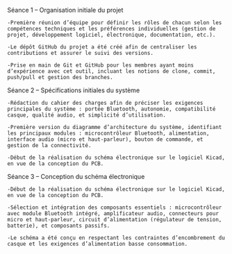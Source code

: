 Séance 1 – Organisation initiale du projet

    -Première réunion d’équipe pour définir les rôles de chacun selon les compétences techniques et les préférences individuelles (gestion de projet, développement logiciel, électronique, documentation, etc.).

    -Le dépôt GitHub du projet a été créé afin de centraliser les contributions et assurer le suivi des versions.

    -Prise en main de Git et GitHub pour les membres ayant moins d’expérience avec cet outil, incluant les notions de clone, commit, push/pull et gestion des branches.

    
Séance 2 – Spécifications initiales du système

    -Rédaction du cahier des charges afin de préciser les exigences principales du système : portée Bluetooth, autonomie, compatibilité casque, qualité audio, et simplicité d’utilisation.

    -Première version du diagramme d’architecture du système, identifiant les principaux modules : microcontrôleur Bluetooth, alimentation, interface audio (micro et haut-parleur), bouton de commande, et gestion de la connectivité.
    
    -Début de la réalisation du schéma électronique sur le logiciel Kicad, en vue de la conception du PCB.

Séance 3 – Conception du schéma électronique

    -Début de la réalisation du schéma électronique sur le logiciel Kicad, en vue de la conception du PCB.

    -Sélection et intégration des composants essentiels : microcontrôleur avec module Bluetooth intégré, amplificateur audio, connecteurs pour micro et haut-parleur, circuit d’alimentation (régulateur de tension, batterie), et composants passifs.

    -Le schéma a été conçu en respectant les contraintes d’encombrement du casque et les exigences d’alimentation basse consommation.
